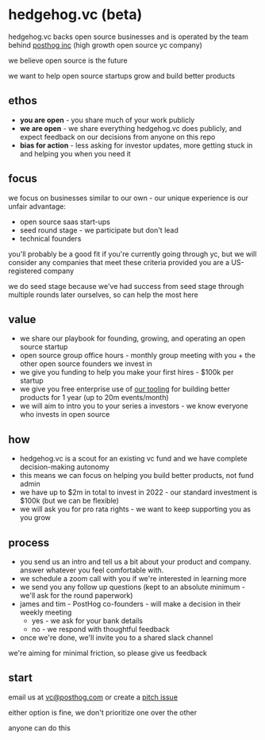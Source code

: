 # hedgehog.vc (beta)

hedgehog.vc backs open source businesses and is operated by the team behind [posthog inc](https://posthog.com) (high growth open source yc company)

we believe open source is the future 

we want to help open source startups grow and build better products

## ethos

* **you are open** - you share much of your work publicly
* **we are open** - we share everything hedgehog.vc does publicly, and expect feedback on our decisions from anyone on this repo
* **bias for action** - less asking for investor updates, more getting stuck in and helping you when you need it

## focus

we focus on businesses similar to our own - our unique experience is our unfair advantage:

* open source saas start-ups
* seed round stage - we participate but don't lead
* technical founders

you'll probably be a good fit if you're currently going through yc, but we will consider any companies that meet these criteria provided you are a US-registered company

we do seed stage because we've had success from seed stage through multiple rounds later ourselves, so can help the most here

## value

* we share our playbook for founding, growing, and operating an open source startup
* open source group office hours - monthly group meeting with you + the other open source founders we invest in
* we give you funding to help you make your first hires - $100k per startup
* we give you free enterprise use of [our tooling](https://posthog.com/product) for building better products for 1 year (up to 20m events/month)
* we will aim to intro you to your series a investors - we know everyone who invests in open source

## how

* hedgehog.vc is a scout for an existing vc fund and we have complete decision-making autonomy
* this means we can focus on helping you build better products, not fund admin 
* we have up to $2m in total to invest in 2022 - our standard investment is $100k (but we can be flexible)
* we will ask you for pro rata rights - we want to keep supporting you as you grow

## process

* you send us an intro and tell us a bit about your product and company. answer whatever you feel comfortable with.
* we schedule a zoom call with you if we're interested in learning more
* we send you any follow up questions (kept to an absolute minimum - we'll ask for the round paperwork)
* james and tim - PostHog co-founders - will make a decision in their weekly meeting
  * yes - we ask for your bank details
  * no - we respond with thoughtful feedback
* once we're done, we'll invite you to a shared slack channel 

we're aiming for minimal friction, so please give us feedback

## start

email us at vc@posthog.com or create a [pitch issue](https://github.com/PostHog/hedgehog.vc/issues/new?assignees=&labels=pitch&template=pitch.md&title=%5BPITCH%5D)

either option is fine, we don't prioritize one over the other

anyone can do this
